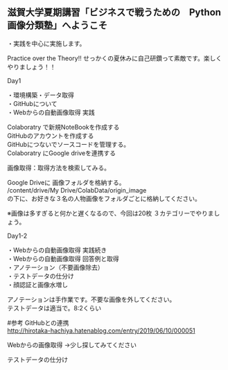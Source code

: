 ## 滋賀大学夏期講習「ビジネスで戦うための　Python画像分類塾」へようこそ  

・実践を中心に実施します。  

Practice over the Theory!! せっかくの夏休みに自己研鑽って素敵です。楽しくやりましょう！！  

Day1

・環境構築・データ取得  
・GitHubについて  
・Webからの自動画像取得 実践  
  
Colaboratry で新規NoteBookを作成する  
GitHubのアカウントを作成する  
GitHubにつないでソースコードを管理する。  
Colaboratry にGoogle driveを連携する  
  
画像取得：取得方法を検索してみる。  
  
Google Driveに 画像フォルダを格納する。  
/content/drive/My Drive/ColabData/origin_image  
の下に、お好きな３名の人物画像をフォルダごとに格納してください。  

※画像は多すぎると何かと遅くなるので、今回は20枚 ３カテゴリーでやりましょう。

Day1-2  
  
・Webからの自動画像取得 実践続き  
・Webからの自動画像取得 回答例と取得  
・アノテーション（不要画像除去）  
・テストデータの仕分け  
・顔認証と画像水増し  
  
アノテーションは手作業です。不要な画像を外してください。  
テストデータは適当で。8:2くらい

#参考 
GitHubとの連携  
http://hirotaka-hachiya.hatenablog.com/entry/2019/06/10/000051  

Webからの画像取得
→少し探してみてください

テストデータの仕分け




